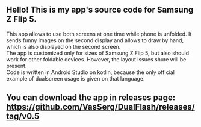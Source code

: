 ## Hello! This is my app's source code for Samsung Z Flip 5.  
  
This app allows to use both screens at one time while phone is unfolded. It sends funny images on the second display and allows to draw by hand, which is also displayed on the second screen.  
The app is customized only for sizes of Samsung Z Flip 5, but also should work for other foldable devices. However, the layout issues shure will be present.  
Code is written in Android Studio on kotlin, because the only official example of dualscreen usage is given on that language.
  
## You can download the app in releases page: https://github.com/VasSerg/DualFlash/releases/tag/v0.5
